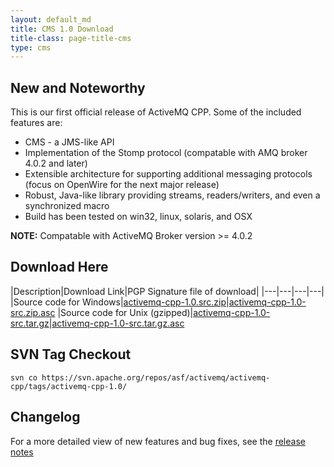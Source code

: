 ```yaml
---
layout: default_md
title: CMS 1.0 Download
title-class: page-title-cms
type: cms
---
```


New and Noteworthy
------------------

This is our first official release of ActiveMQ CPP. Some of the included features are:

*   CMS - a JMS-like API
*   Implementation of the Stomp protocol (compatable with AMQ broker 4.0.2 and later)
*   Extensible architecture for supporting additional messaging protocols (focus on OpenWire for the next major release)
*   Robust, Java-like library providing streams, readers/writers, and even a synchronized macro
*   Build has been tested on win32, linux, solaris, and OSX

**NOTE:** Compatable with ActiveMQ Broker version >= 4.0.2

Download Here
-------------

|Description|Download Link|PGP Signature file of download|
|---|---|---|---|
|Source code for Windows|[activemq-cpp-1.0.src.zip](http://archive.apache.org/dist/activemq/activemq-cpp/source/activemq-cpp-1.0-src.zip)|[activemq-cpp-1.0-src.zip.asc](http://archive.apache.org/dist/activemq/activemq-cpp/source/activemq-cpp-1.0-src.zip.asc)
|Source code for Unix (gzipped)|[activemq-cpp-1.0-src.tar.gz](http://archive.apache.org/dist/activemq/activemq-cpp/source/activemq-cpp-1.0-src.tar.gz)|[activemq-cpp-1.0-src.tar.gz.asc](http://archive.apache.org/dist/activemq/activemq-cpp/source/activemq-cpp-1.0-src.tar.gz.asc)

SVN Tag Checkout
----------------
```
svn co https://svn.apache.org/repos/asf/activemq/activemq-cpp/tags/activemq-cpp-1.0/
```

Changelog
---------

For a more detailed view of new features and bug fixes, see the [release notes](https://issues.apache.org/jira/secure/ReleaseNote.jspa?projectId=12311207&version=12315641)  

